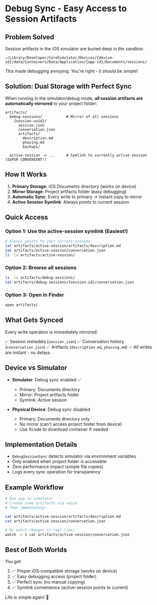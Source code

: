 # Debug Sync - Easy Access to Session Artifacts

## Problem Solved

Session artifacts in the iOS simulator are buried deep in the sandbox:
```
~/Library/Developer/CoreSimulator/Devices/{device-id}/data/Containers/Data/Application/{app-id}/Documents/sessions/
```

This made debugging annoying. You're right - it should be simple!

## Solution: Dual Storage with Perfect Sync

When running in the simulator/debug mode, **all session artifacts are automatically mirrored** to your project folder:

```
artifacts/
  debug-sessions/           # Mirror of all sessions
    {session-uuid}/
      session.json
      conversation.json
      artifacts/
        description.md
        phasing.md
        backups/

  active-session -> ...     # Symlink to currently active session (SUPER CONVENIENT!)
```

## How It Works

1. **Primary Storage**: iOS Documents directory (works on device)
2. **Mirror Storage**: Project artifacts folder (easy debugging)
3. **Automatic Sync**: Every write to primary → instant copy to mirror
4. **Active Session Symlink**: Always points to current session

## Quick Access

### Option 1: Use the active-session symlink (Easiest!)

```bash
# Always points to your current session
cat artifacts/active-session/artifacts/description.md
cat artifacts/active-session/conversation.json
ls -la artifacts/active-session/
```

### Option 2: Browse all sessions

```bash
ls -la artifacts/debug-sessions/
cat artifacts/debug-sessions/{session-id}/conversation.json
```

### Option 3: Open in Finder

```bash
open artifacts/
```

## What Gets Synced

Every write operation is immediately mirrored:

✅ Session metadata (`session.json`)
✅ Conversation history (`conversation.json`)
✅ Artifacts (`description.md`, `phasing.md`)
✅ All writes are instant - no delays

## Device vs Simulator

- **Simulator**: Debug sync enabled ✅
  - Primary: Documents directory
  - Mirror: Project artifacts folder
  - Symlink: Active session

- **Physical Device**: Debug sync disabled
  - Primary: Documents directory only
  - No mirror (can't access project folder from device)
  - Use Xcode to download container if needed

## Implementation Details

- `DebugSessionSync` detects simulator via environment variables
- Only enabled when project folder is accessible
- Zero performance impact (simple file copies)
- Logs every sync operation for transparency

## Example Workflow

```bash
# Run app in simulator
# Create some artifacts via voice
# Then immediately:

cat artifacts/active-session/artifacts/description.md
cat artifacts/active-session/conversation.json

# Or watch changes in real-time:
watch -n 1 cat artifacts/active-session/conversation.json
```

## Best of Both Worlds

You get:
1. ✅ Proper iOS-compatible storage (works on device)
2. ✅ Easy debugging access (project folder)
3. ✅ Perfect sync (no manual copying)
4. ✅ Symlink convenience (active-session points to current)

Life is simple again! 🎉
